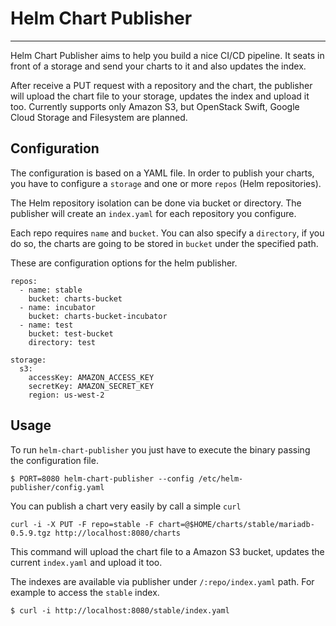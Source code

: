 # Helm Chart Publisher
---
Helm Chart Publisher aims to help you build a nice CI/CD pipeline. It seats in front of a storage and send your charts to it and also updates the index.

After receive a PUT request with a repository and the chart, the publisher will upload the chart file to your storage, updates the index and upload it too. Currently supports only Amazon S3, but OpenStack Swift, Google Cloud Storage and Filesystem are planned.

## Configuration
The configuration is based on a YAML file. In order to publish your charts, you have to configure a `storage` and one or more `repos` (Helm repositories).

The Helm repository isolation can be done via bucket or directory. The publisher will create an `index.yaml` for each repository you configure.

Each repo requires `name` and `bucket`. You can also specify a `directory`, if you do so, the charts are going to be stored in `bucket` under the specified path.

These are configuration options for the helm publisher.

```
repos:
  - name: stable
    bucket: charts-bucket
  - name: incubator
    bucket: charts-bucket-incubator
  - name: test
    bucket: test-bucket
    directory: test

storage:
  s3:
    accessKey: AMAZON_ACCESS_KEY
    secretKey: AMAZON_SECRET_KEY
    region: us-west-2
```

## Usage

To run `helm-chart-publisher` you just have to execute the binary passing the configuration file.

```shell
$ PORT=8080 helm-chart-publisher --config /etc/helm-publisher/config.yaml
```

You can publish a chart very easily by call a simple `curl`

```
curl -i -X PUT -F repo=stable -F chart=@$HOME/charts/stable/mariadb-0.5.9.tgz http://localhost:8080/charts
```

This command will upload the chart file to a Amazon S3 bucket, updates the current `index.yaml` and upload it too.

The indexes are available via publisher under `/:repo/index.yaml` path. For example to access the `stable` index.
```
$ curl -i http://localhost:8080/stable/index.yaml
```
